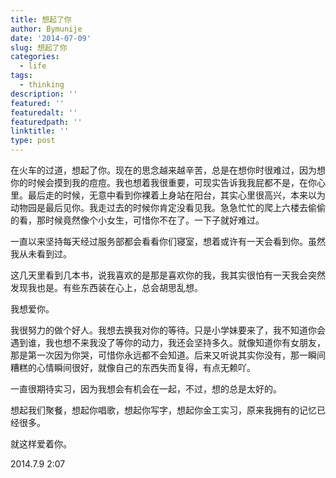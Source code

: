 ```yaml
---
title: 想起了你
author: Bymunije
date: '2014-07-09'
slug: 想起了你
categories:
  - life
tags:
  - thinking
description: ''
featured: ''
featuredalt: ''
featuredpath: ''
linktitle: ''
type: post
---
```

在火车的过道，想起了你。现在的思念越来越辛苦，总是在想你时很难过，因为想你的时候会摸到我的痘痘。我也想着我很重要，可现实告诉我我屁都不是，在你心里。最后走的时候，无意中看到你裸着上身站在阳台，其实心里很高兴，本来以为动物园是最后见你。我走过去的时候你肯定没看见我。急急忙忙的爬上六楼去偷偷的看，那时候竟然像个小女生，可惜你不在了。一下子就好难过。

一直以来坚持每天经过服务部都会看看你们寝室，想着或许有一天会看到你。虽然我从未看到过。

这几天里看到几本书，说我喜欢的是那是喜欢你的我，我其实很怕有一天我会突然发现我也是。有些东西装在心上，总会胡思乱想。

我想爱你。

我很努力的做个好人。我想去换我对你的等待。只是小学妹要来了，我不知道你会遇到谁，我也想不来我没了等你的动力，我还会坚持多久。就像知道你有女朋友，那是第一次因为你哭，可惜你永远都不会知道。后来又听说其实你没有，那一瞬间糟糕的心情瞬间很好，就像自己的东西失而复得，有点无赖吖。

一直很期待实习，因为我想会有机会在一起，不过，想的总是太好的。

想起我们聚餐，想起你唱歌，想起你写字，想起你金工实习，原来我拥有的记忆已经很多。

就这样爱着你。 

2014.7.9  2:07